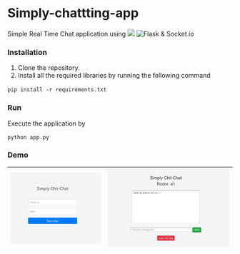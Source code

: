 # Simply-chattting-app
Simple Real Time Chat application using ![](http://ForTheBadge.com/images/badges/made-with-python.svg)
![Flask](https://img.shields.io/badge/Flask-000000?style=for-the-badge&logo=flask&logoColor=white) & Socket.io

### Installation

 1. Clone the repository.
 2. Install all the required libraries by running the following command 

`pip install -r requirements.txt`

### Run
Execute the application by 

    python app.py
    
### Demo
| ![Login](https://github.com/Rsr0/Simply-chattting-app/blob/main/ScreenShots/Login.png) | ![Chat Window](https://github.com/Rsr0/Simply-chattting-app/blob/main/ScreenShots/Chat%20Window.png) 
|--|--|


